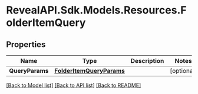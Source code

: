 # RevealAPI.Sdk.Models.Resources.FolderItemQuery
## Properties

Name | Type | Description | Notes
------------ | ------------- | ------------- | -------------
**QueryParams** | [**FolderItemQueryParams**](FolderItemQueryParams.md) |  | [optional] 

[[Back to Model list]](../README.md#documentation-for-models) [[Back to API list]](../README.md#documentation-for-api-endpoints) [[Back to README]](../README.md)

